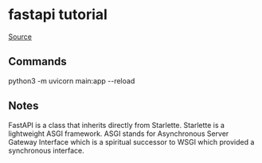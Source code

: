 # fastapi tutorial

[Source](https://fastapi.tiangolo.com/tutorial/)

## Commands

python3 -m uvicorn main:app --reload

## Notes

FastAPI is a class that inherits directly from Starlette. Starlette is a lightweight ASGI framework. ASGI stands for Asynchronous Server Gateway Interface which is a spiritual successor to WSGI which provided a synchronous interface.